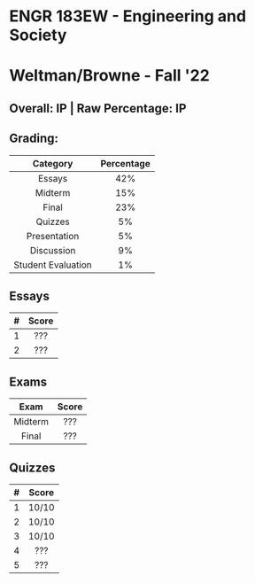 # ENGR 183EW - Engineering and Society

# Weltman/Browne - Fall '22

## Overall: IP | Raw Percentage: IP

## Grading:

|      Category      | Percentage |
| :----------------: | :--------: |
|       Essays       |    42%     |
|      Midterm       |    15%     |
|       Final        |    23%     |
|      Quizzes       |     5%     |
|    Presentation    |     5%     |
|     Discussion     |     9%     |
| Student Evaluation |     1%     |

## Essays

|  #   | Score |
| :--: | :---: |
|  1   |  ???  |
|  2   |  ???  |

## Exams

|  Exam   | Score |
| :-----: | :---: |
| Midterm |  ???  |
|  Final  |  ???  |

## Quizzes

|  #   | Score |
| :--: | :---: |
|  1   | 10/10 |
|  2   | 10/10 |
|  3   | 10/10 |
|  4   |  ???  |
|  5   |  ???  |

